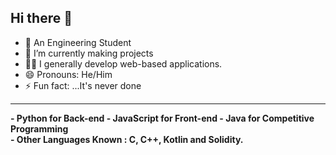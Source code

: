 ## Hi there 👋

- 👦 An Engineering Student
- 🌱 I’m currently making projects
- 🧑‍💻 I generally develop web-based applications.
- 😄 Pronouns: He/Him
- ⚡ Fun fact: ...It's never done

<hr>

<b>
- Python for Back-end
- JavaScript for Front-end
- Java for Competitive Programming<br>
- Other Languages Known : C, C++, Kotlin and Solidity.<br>
</b>
